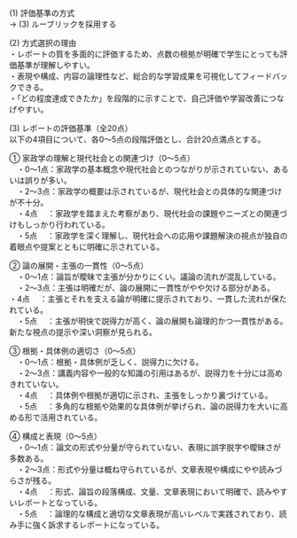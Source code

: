 (1) 評価基準の方式  
→ (3) ルーブリックを採用する

(2) 方式選択の理由  
・レポートの質を多面的に評価するため、点数の根拠が明確で学生にとっても評価基準が理解しやすい。  
・表現や構成、内容の論理性など、総合的な学習成果を可視化してフィードバックできる。  
・「どの程度達成できたか」を段階的に示すことで、自己評価や学習改善につなげやすい。

(3) レポートの評価基準（全20点）  
以下の4項目について、各0〜5点の段階評価とし、合計20点満点とする。

① 家政学の理解と現代社会との関連づけ（0〜5点）  
　・0〜1点：家政学の基本概念や現代社会とのつながりが示されていない、あるいは誤りが多い。  
　・2〜3点：家政学の概要は示されているが、現代社会との具体的な関連づけが不十分。  
　・4点　 ：家政学を踏まえた考察があり、現代社会の課題やニーズとの関連づけもしっかり行われている。  
　・5点　 ：家政学を深く理解し、現代社会への応用や課題解決の視点が独自の着眼点や提案とともに明確に示されている。

② 論の展開・主張の一貫性（0〜5点）  
　・0〜1点：論旨が曖昧で主張が分かりにくい。議論の流れが混乱している。  
　・2〜3点：主張は明確だが、論の展開に一貫性がやや欠ける部分がある。  
	・4点　 ：主張とそれを支える論が明確に提示されており、一貫した流れが保たれている。  
　・5点　 ：主張が明快で説得力が高く、論の展開も論理的かつ一貫性がある。新たな視点の提示や深い洞察が見られる。

③ 根拠・具体例の適切さ（0〜5点）  
　・0〜1点：根拠・具体例が乏しく、説得力に欠ける。  
　・2〜3点：講義内容や一般的な知識の引用はあるが、説得力を十分には高めきれていない。  
　・4点　 ：具体例や根拠が適切に示され、主張をしっかり裏づけている。  
　・5点　 ：多角的な根拠や効果的な具体例が挙げられ、論の説得力を大いに高める形で活用されている。

④ 構成と表現（0〜5点）  
　・0〜1点：論文の形式や分量が守られていない、表現に誤字脱字や曖昧さが多数ある。  
　・2〜3点：形式や分量は概ね守られているが、文章表現や構成にやや読みづらさが残る。  
　・4点　 ：形式、論旨の段落構成、文量、文章表現において明確で、読みやすいレポートとなっている。  
　・5点　 ：論理的な構成と適切な文章表現が高いレベルで実践されており、読み手に強く訴求するレポートになっている。  